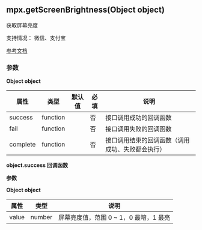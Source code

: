 ## mpx.getScreenBrightness(Object object)

获取屏幕亮度

支持情况： 微信、支付宝

[参考文档](https://developers.weixin.qq.com/miniprogram/dev/api/device/screen/wx.getScreenBrightness.html)

### 参数

**Object object**

| 属性    | 类型     | 默认值 | 必填 | 说明                 |
| ------- | -------- | ------ | ---- | -------------------- |
| success | function |        | 否   | 接口调用成功的回调函数 |
| fail    | function |        | 否   | 接口调用失败的回调函数 |
|complete |	function	||	否	| 接口调用结束的回调函数（调用成功、失败都会执行）|

**object.success 回调函数**

**参数**

**Object object**

| 属性  | 类型   | 说明                                 |
| ----- | ------ | ------------------------------------ |
| value | number | 屏幕亮度值，范围 0 ~ 1，0 最暗，1 最亮 |
